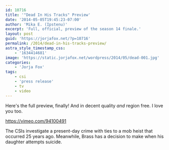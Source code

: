 ```yaml
---
id: 10716
title: '"Dead In His Tracks" Preview'
date: '2014-05-05T19:45:23-07:00'
author: 'Mika E. (Ipstenu)'
excerpt: 'Full, official, preview of the season 14 finale.'
layout: post
guid: 'https://jorjafox.net/?p=10716'
permalink: /2014/dead-in-his-tracks-preview/
astra_style_timestamp_css:
    - '1634414681'
image: 'https://static.jorjafox.net/wordpress/2014/05/dead-001.jpg'
categories:
    - 'Jorja Fox'
tags:
    - csi
    - 'press release'
    - tv
    - video
---
```


Here's the full preview, finally! And in decent quality <em>and</em> region free. I love you too.

https://vimeo.com/94100491

The CSIs investigate a present-day crime with ties to a mob heist that occurred 25 years ago. Meanwhile, Brass has a decision to make when his daughter attempts suicide.
